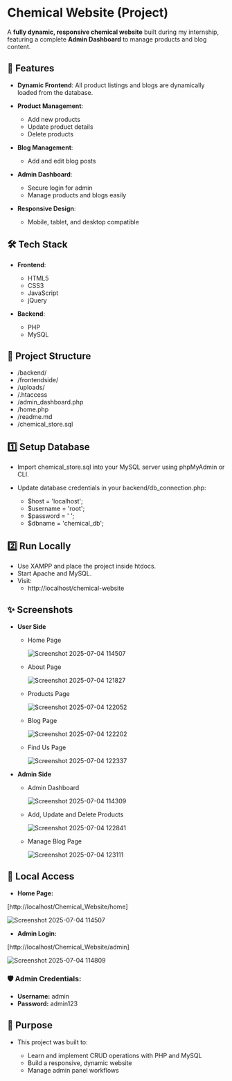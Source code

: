 # Chemical Website (Project)

A **fully dynamic, responsive chemical website** built during my internship, featuring a complete **Admin Dashboard** to manage products and blog content.


## 🚀 Features

- **Dynamic Frontend**: All product listings and blogs are dynamically loaded from the database.
  
- **Product Management**:
  - Add new products
  - Update product details
  - Delete products
    
- **Blog Management**:
  - Add and edit blog posts
    
- **Admin Dashboard**:
  - Secure login for admin
  - Manage products and blogs easily
    
- **Responsive Design**:
  - Mobile, tablet, and desktop compatible


## 🛠️ Tech Stack

- **Frontend**:
  - HTML5
  - CSS3
  - JavaScript
  - jQuery
    
- **Backend**:
  - PHP
  - MySQL


## 📂 Project Structure

- /backend/
- /frontendside/
- /uploads/
- /.htaccess
- /admin_dashboard.php
- /home.php
- /readme.md
- /chemical_store.sql


## 1️⃣ Setup Database
- Import chemical_store.sql into your MySQL server using phpMyAdmin or CLI.
- Update database credentials in your backend/db_connection.php:

   - $host = 'localhost';
   - $username = 'root';
   - $password = ' ';
   - $dbname = 'chemical_db';

## 2️⃣ Run Locally
- Use XAMPP and place the project inside htdocs.
- Start Apache and MySQL.
- Visit:
  - http://localhost/chemical-website

## ✨ Screenshots

- **User Side**
  
  - Home Page
    
      ![Screenshot 2025-07-04 114507](https://github.com/user-attachments/assets/831b7bba-2282-49fd-9cb7-5650da7a91e6)

  - About Page

      ![Screenshot 2025-07-04 121827](https://github.com/user-attachments/assets/d4851bae-bb3f-4930-88ee-c086cbe3d7c3)

  - Products Page

      ![Screenshot 2025-07-04 122052](https://github.com/user-attachments/assets/54ec034d-d4fa-4843-8df9-ee1ca600cde1)

  - Blog Page

      ![Screenshot 2025-07-04 122202](https://github.com/user-attachments/assets/6b67d3c7-2cb4-460a-a31b-15e395deaae9)

  - Find Us Page

      ![Screenshot 2025-07-04 122337](https://github.com/user-attachments/assets/49f09a49-e307-462c-b21f-d77b51c8c7ed)

- **Admin Side**

    - Admin Dashboard

        ![Screenshot 2025-07-04 114309](https://github.com/user-attachments/assets/b0931982-3673-4195-952c-e103f45d29fc)

    - Add, Update and Delete Products
 
        ![Screenshot 2025-07-04 122841](https://github.com/user-attachments/assets/3af9f692-84ce-4e51-a3aa-7d8e5d78ea13)

    - Manage Blog Page
     
        ![Screenshot 2025-07-04 123111](https://github.com/user-attachments/assets/f8888ac9-1561-401a-9962-efcbf4a3764f)


  
## 🚩 Local Access

- **Home Page:**  
  
[http://localhost/Chemical_Website/home]

![Screenshot 2025-07-04 114507](https://github.com/user-attachments/assets/93f70079-cdf4-4b55-aad7-4c797af92ceb)

- **Admin Login:**

[http://localhost/Chemical_Website/admin]

![Screenshot 2025-07-04 114809](https://github.com/user-attachments/assets/02453fb0-7a68-40ea-8d3b-7c961a04c704)

### 🛡️ Admin Credentials:

- **Username:** admin
- **Password:** admin123


## 🎯 Purpose

- This project was built to:

    - Learn and implement CRUD operations with PHP and MySQL
    - Build a responsive, dynamic website
    - Manage admin panel workflows
